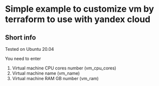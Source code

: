 Simple example to customize vm by terraform to use with yandex cloud
=========

Short info
------------

Tested on Ubuntu 20.04

You need to enter 
1) Virtual machine CPU cores number (vm_cpu_cores)
2) Virtual machine name (vm_name)
3) Virtual machine RAM GB number (vm_ram)

